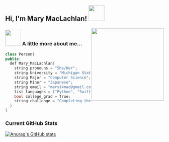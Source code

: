 <h2> Hi, I'm Mary MacLachlan! <img src="https://media.giphy.com/media/nlmwU1uZgFGdq/giphy.gif" width="50"></h2>
<img align='right' src="https://media.giphy.com/media/RkX2zcpO79EAf82ESl/giphy.gif" width="230">

### <img src="https://media.giphy.com/media/BXjqytvu9bKzCUHdzz/giphy.gif" width="50"> A little more about me...  

```C++
class Person{
public:
  def Mary_MacLachlan{
    string pronouns = "She/Her";
    string University = "Michigan State University";
    string Major = "Computer Science";
    string Minor = "Japanese";
    string email = "mary14mac@gmail.com";
    list languages = ["Python", "SwiftUI", "SQLite", "C++", "C", "C#", "ARM", "JavaScript"];
    bool college_grad = True;
    string challenge = "Completing the first algorithms course in neet code!"
  }
}
```


### Current GitHub Stats
[![Anurag's GitHub stats](https://github-readme-stats.vercel.app/api?username=marymac444)](https://github.com/anuraghazra/github-readme-stats)
